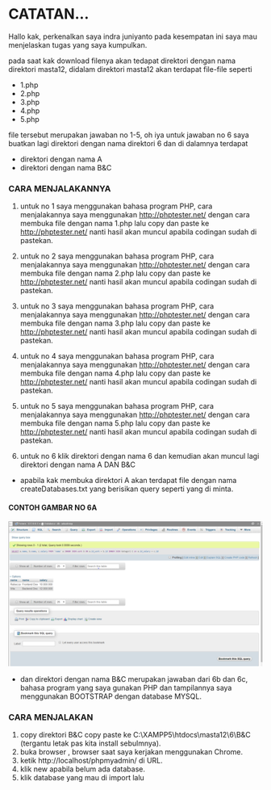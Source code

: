 # CATATAN...    
Hallo kak, perkenalkan saya indra juniyanto pada kesempatan ini saya mau menjelaskan tugas yang saya kumpulkan.

pada saat kak download filenya akan tedapat direktori dengan nama direktori masta12, didalam direktori masta12 akan terdapat file-file seperti    
- 1.php
- 2.php
- 3.php
- 4.php
- 5.php   

file tersebut merupakan jawaban no 1-5, oh iya untuk jawaban no 6 saya buatkan lagi direktori dengan nama direktori 6 dan di dalamnya terdapat
- direktori dengan nama A
- direktori dengan nama B&C   

### CARA MENJALAKANNYA

1. untuk no 1 saya menggunakan bahasa program PHP, cara menjalakannya saya menggunakan http://phptester.net/ dengan cara membuka file dengan nama 1.php lalu copy dan paste ke http://phptester.net/ nanti hasil akan muncul apabila codingan sudah di pastekan.

2. untuk no 2 saya menggunakan bahasa program PHP, cara menjalakannya saya menggunakan http://phptester.net/ dengan cara membuka file dengan nama 2.php lalu copy dan paste ke http://phptester.net/ nanti hasil akan muncul apabila codingan sudah di pastekan.

3. untuk no 3 saya menggunakan bahasa program PHP, cara menjalakannya saya menggunakan http://phptester.net/ dengan cara membuka file dengan nama 3.php lalu copy dan paste ke http://phptester.net/ nanti hasil akan muncul apabila codingan sudah di pastekan.

4. untuk no 4 saya menggunakan bahasa program PHP, cara menjalakannya saya menggunakan http://phptester.net/ dengan cara membuka file dengan nama 4.php lalu copy dan paste ke http://phptester.net/ nanti hasil akan muncul apabila codingan sudah di pastekan.

5. untuk no 5 saya menggunakan bahasa program PHP, cara menjalakannya saya menggunakan http://phptester.net/ dengan cara membuka file dengan nama 5.php lalu copy dan paste ke http://phptester.net/ nanti hasil akan muncul apabila codingan sudah di pastekan.

6. untuk no 6 klik direktori dengan nama 6 dan kemudian akan muncul lagi direktori dengan nama A DAN B&C
- apabila kak membuka direktori A akan terdapat file dengan nama createDatabases.txt yang berisikan query seperti yang di minta.  

#### CONTOH GAMBAR NO 6A

![](masta12/6/A/6A.JPG)   

- dan direktori dengan nama B&C merupakan jawaban dari 6b dan 6c, bahasa program yang saya gunakan PHP dan tampilannya saya menggunakan BOOTSTRAP dengan database MYSQL.  

### CARA MENJALAKAN 
1. copy direktori B&C copy paste ke C:\XAMPP5\htdocs\masta12\6\B&C  (tergantu letak pas kita install sebulmnya).
2. buka browser , browser saat saya kerjakan menggunakan Chrome.
3. ketik http://localhost/phpmyadmin/ di URL.
4. klik new apabila belum ada database.
5. klik database yang mau di import lalu 
